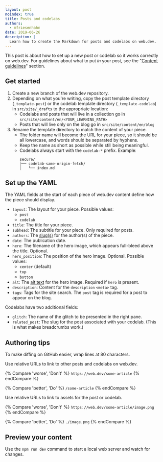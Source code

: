 ```yaml
---
layout: post
noindex: true
title: Posts and codelabs
authors:
  - mfriesenhahn
date: 2019-06-26
description: |
  Learn how to create the Markdown for posts and codelabs on web.dev.
---
```


This post is about how to set up a new post or codelab so it works correctly on web.dev. For guidelines about what to put _in_ your post, see the "[Content guidelines](/sandbox/#content-guidelines)" section.

## Get started
1. Create a new branch of the web.dev repository.
1. Depending on what you're writing, copy the post template directory (`_template-post`) or the codelab template directory (`_template-codelab`) in `src/site/_drafts` to the appropriate location:
    * Codelabs and posts that will live in a collection go in `src/site/content/en/<YOUR_LEARNING_PATH>`
    * Posts that will live only on the blog go in `src/site/content/en/blog`
1. Rename the template directory to match the content of your piece.
    * The folder name will become the URL for your piece, so it should be all lowercase, and words should be separated by hyphens.
    * Keep the name as short as possible while still being meaningful.
    * Codelabs always start with the `codelab-*` prefix. Example:
      ```
      secure/
      ├── codelab-same-origin-fetch/
      │   └── index.md
      ```

## Set up the YAML
The YAML fields at the start of each piece of web.dev content define how the piece should display.
* `layout`: The layout for your piece. Possible values:
  * `post`
  * `codelab`
* `title`: The title for your piece.
* `subhead`: The subtitle for your piece. Only required for posts.
* `authors`: The [slug(s)](/contributor-profile) for the author(s) of the piece.
* `date`: The publication date.
* `hero`: The filename of the hero image, which appears full-bleed above the title. Optional.
* `hero_position`: The position of the hero image. Optional. Possible values:
  * `center` (default)
  * `top`
  * `bottom`
* `alt`: The [alt text](/input-image-alt) for the hero image. Required if `hero` is present.
* `description`: Content for the `description` `<meta>` tag.
* `tags`: Tags for the site search. The `post` tag is required for a post to appear on the blog.

Codelabs have two additional fields:
* `glitch`: The name of the glitch to be presented in the right pane.
* `related_post`: The slug for the post associated with your codelab. (This is what makes breadcrumbs work.)

## Authoring tips
To make diffing on GitHub easier, wrap lines at 80 characters.

Use relative URLs to link to other posts and codelabs on web.dev.

{% Compare 'worse', 'Don’t' %}
`https://web.dev/some-article`
{% endCompare %}

{% Compare 'better', 'Do' %}
`/some-article`
{% endCompare %}

Use relative URLs to link to assets for the post or codelab.

{% Compare 'worse', 'Don’t' %}
`https://web.dev/some-article/image.png`
{% endCompare %}

{% Compare 'better', 'Do' %}
`./image.png`
{% endCompare %}

## Preview your content
Use the `npm run dev` command to start a local web server and watch for changes.
